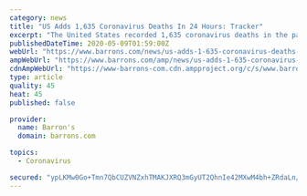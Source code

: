 ```yaml
---
category: news
title: "US Adds 1,635 Coronavirus Deaths In 24 Hours: Tracker"
excerpt: "The United States recorded 1,635 coronavirus deaths in the past 24 hours, bringing the total to 77,178, according to the latest real-time tally Friday reported by Johns Hopkins University."
publishedDateTime: 2020-05-09T01:59:00Z
webUrl: "https://www.barrons.com/news/us-adds-1-635-coronavirus-deaths-in-24-hours-tracker-01588984813?ref=hvper.com"
ampWebUrl: "https://www.barrons.com/amp/news/us-adds-1-635-coronavirus-deaths-in-24-hours-tracker-01588984813"
cdnAmpWebUrl: "https://www-barrons-com.cdn.ampproject.org/c/s/www.barrons.com/amp/news/us-adds-1-635-coronavirus-deaths-in-24-hours-tracker-01588984813"
type: article
quality: 45
heat: 45
published: false

provider:
  name: Barron's
  domain: barrons.com

topics:
  - Coronavirus

secured: "ypLKMw0Go+Tmn7QbCUZVNZxhTMAKJXRQ3mGyUT2QhnIe42MXwM4bh+ZRdaLn/sPLdSD5UQs+G3NOQOQaUoJmD2ds/qeQJih7gvcLLFYSKEa5/b7S60qkNa7mfmcqm0+tlWE9dRPa6oasx17Gl95F694/+8kByGe3j1g4CF04Bn+fis1rmtriRX19fYHo7iQ0ubRW/r/lcactMlv+UTsFJRzHdRLnngXgIn66JwshZT7Md7s8SFCs5O9d0kyKrkEX1b62qvoWJmUI4/2myX/GfrkOeNeaKOv/3RXvV1QD4MgYHx/hoE+IQ95Wby5r/e/k;xDt1TqQqikJEjMTvlNUlVw=="
---
```


